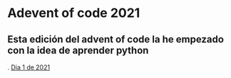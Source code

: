 # Adevent of code 2021

## Esta edición del advent of code la he empezado con la idea de aprender python

. [Dia 1 de 2021](https://es.wikibooks.org/wiki/Python/Instalaci%C3%B3n_de_Python/Python_en_Mac_OS_X)
